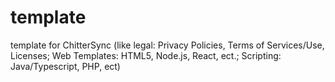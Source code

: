 # template
template for ChitterSync (like legal: Privacy Policies, Terms of Services/Use, Licenses; Web Templates: HTML5, Node.js, React, ect.; Scripting: Java/Typescript, PHP, ect)
